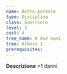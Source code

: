 ```yaml
---
name: Botta potente
type: Disciplina
class: Guerriero
level: 3
cost: 4
tree_name: A due mani
tree: Albero 1
prerequisites: 
---
```


**Descrizione**
+1 danni